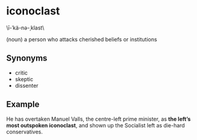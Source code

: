 # iconoclast

\ī-ˈkä-nə-ˌklast\

(noun) a person who attacks cherished beliefs or institutions

## Synonyms

+ critic
+ skeptic
+ dissenter
  
## Example

He has overtaken Manuel Valls, the centre-left prime minister, as **the left’s most outspoken iconoclast**, and shown up the Socialist left as die-hard conservatives.
